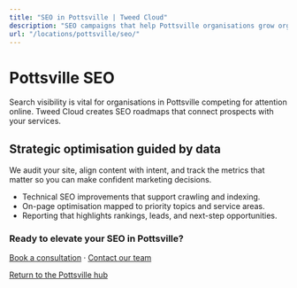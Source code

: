 ```yaml
---
title: "SEO in Pottsville | Tweed Cloud"
description: "SEO campaigns that help Pottsville organisations grow organic visibility."
url: "/locations/pottsville/seo/"
---
```


# Pottsville SEO

Search visibility is vital for organisations in Pottsville competing for attention online. Tweed Cloud creates SEO roadmaps that connect prospects with your services.

## Strategic optimisation guided by data

We audit your site, align content with intent, and track the metrics that matter so you can make confident marketing decisions.

- Technical SEO improvements that support crawling and indexing.
- On-page optimisation mapped to priority topics and service areas.
- Reporting that highlights rankings, leads, and next-step opportunities.

### Ready to elevate your SEO in Pottsville?

[Book a consultation](/consultation/) · [Contact our team](/contact/)

[Return to the Pottsville hub](/locations/pottsville/)
